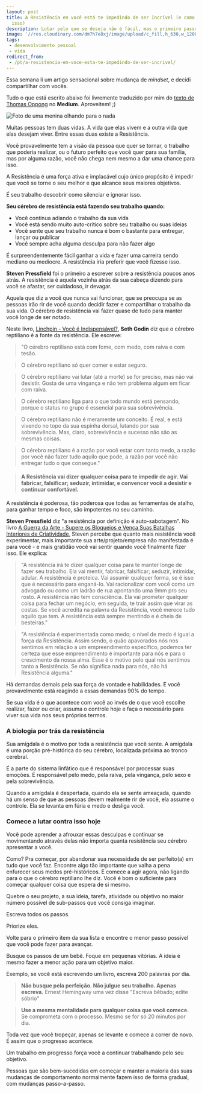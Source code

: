 ```yaml
---
layout: post
title: A Resistência em você está te impedindo de ser Incrível (e como lutar contra
  isso)
description: Lutar pelo que se deseja não é fácil, mas o primeiro passo é saber como fazer isso.
image: '//res.cloudinary.com/dm7h7e8xj/image/upload/c_fill,h_630,w_1200/v1501102402/resistencia-1024x771_kulclt.jpg'
tags:
 - desenvolvimento pessoal
 - vida
redirect_from:
 - /pt/a-resistencia-em-voce-esta-te-impedindo-de-ser-incrivel/
---
```


Essa semana li um artigo sensacional sobre mudança de *mindset*, e decidi compartilhar com vocês.

Tudo o que está escrito abaixo foi livremente traduzido por mim do <a href="https://medium.com/personal-growth/your-resistance-brain-stops-you-from-being-awesome-and-how-to-fight-back-3a5ec87b9a5d" target="_blank" rel="noopener noreferrer">texto de Thomas Oppong</a> no **Medium**. Aproveitem! ;)

![Foto de uma menina olhando para o nada](http://res.cloudinary.com/dm7h7e8xj/image/upload/v1501102402/resistencia-1024x771_kulclt.jpg)

Muitas pessoas tem duas vidas. A vida que elas vivem e a outra vida que elas desejam viver. Entre essas duas existe a Resistência.

Você provavelmente tem a visão da pessoa que quer se tornar, o trabalho que poderia realizar, ou o futuro perfeito que você quer para sua família, mas por alguma razão, você não chega nem mesmo a dar uma chance para isso.

A Resistência é uma força ativa e implacável cujo único propósito é impedir que você se torne o seu melhor e que alcance seus maiores objetivos.

É seu trabalho descobrir como silenciar e ignorar isso.

**Seu cérebro de resistência está fazendo seu trabalho quando:**

 - Você continua adiando o trabalho da sua vida
 - Você está sendo muito auto-crítico sobre seu trabalho ou suas ideias
 - Você sente que seu trabalho nunca é bom o bastante para entregar, lançar ou publicar
 - Você sempre acha alguma desculpa para não fazer algo

É surpreendentemente fácil ganhar a vida e fazer uma carreira sendo mediano ou medíocre. A resistência iria preferir que você fizesse isso.

**Steven Pressfield** foi o primeiro a escrever sobre a resistência poucos anos atrás. A resistência é aquela vozinha atrás da sua cabeça dizendo para você se afastar, ser cuidadoso, ir devagar.

Aquela que diz a você que nunca vai funcionar, que se preocupa se as pessoas irão rir de você quando decidir fazer e compartilhar o trabalho da sua vida. O cérebro de resistência vai fazer quase de tudo para manter você longe de ser notado.

Neste livro, <a href="https://www.getabstract.com/pt/resumo/carreira-e-desenvolvimento-pessoal/linchpin-voce-e-indispensavel/18054" target="_blank">Linchpin - Você é Indispensável?</a>, **Seth Godin** diz que o cérebro reptiliano é a fonte da resistência. Ele escreve:

> "O cérebro reptiliano está com fome, com medo, com raiva e com tesão.

> O cérebro reptiliano só quer comer e estar seguro.

> O cérebro reptiliano vai lutar (até a morte) se for preciso, mas não vai desistir. Gosta de uma vingança e não tem problema algum em ficar com raiva.

> O cérebro reptiliano liga para o que todo mundo está pensando, porque o status no grupo é essencial para sua sobrevivência.

> O cérebro reptiliano não é meramente um conceito. É real, e está vivendo no topo da sua espinha dorsal, lutando por sua sobrevivência. Mas, claro, sobrevivência e sucesso não são as mesmas coisas.

> O cérebro reptiliano é a razão por você estar com tanto medo, a razão por você não fazer tudo aquilo que pode, a razão por você não entregar tudo o que consegue."


> #### A Resistência vai dizer qualquer coisa para te impedir de agir. Vai fabricar, falsificar; seduzir, intimidar, e convencer você a desistir e continuar confortável.

A resistência é poderosa, tão poderosa que todas as ferramentas de atalho, para ganhar tempo e foco, são impotentes no seu caminho.

**Steven Pressfield** diz "a resistência por definição é auto-sabotagem". No livro <a href="http://www.saraiva.com.br/a-guerra-da-arte-supere-os-bloqueios-e-venca-suas-batalhas-interiores-de-criatividade-174278.html" target="_blank" rel="noopener noreferrer">A Guerra da Arte - Supere os Bloqueios e Vença Suas Batalhas Interiores de Criatividade</a>, Steven percebe que quanto mais resistência você experimentar, mais importante sua arte/projeto/empresa não manifestada é para você - e mais gratidão você vai sentir quando você finalmente fizer isso. Ele explica:

> "A resistência irá te dizer qualquer coisa para te manter longe de fazer seu trabalho. Ela vai mentir, fabricar, falsificar; seduzir, intimidar, adular. A resistência é proteica. Vai assumir qualquer forma, se é isso que é necessário para enganá-lo. Vai racionalizar com você como um advogado ou como um ladrão de rua apontando uma 9mm pro seu rosto. A resistência não tem consciência. Ela vai prometer qualquer coisa para fechar um negócio, em seguida, te trair assim que virar as costas. Se você acredita na palavra da Resistência, você merece tudo aquilo que tem. A resistência está sempre mentindo e é cheia de besteiras."

> "A resistência é experimentada como medo; o nível de medo é igual a força da Resistência. Assim sendo, o quão apavorados nós nos sentimos em relação a um empreendimento específico, podemos ter certeza que esse empreendimento é importante para nós e para o crescimento da nossa alma. Esse é o motivo pelo qual nós sentimos tanto a Resistência. Se não significa nada para nós, não há Resistência alguma."

Há demandas demais pela sua força de vontade e habilidades. E você provavelmente está reagindo a essas demandas 90% do tempo.

Se sua vida é o que acontece com você ao invés de o que você escolhe realizar, fazer ou criar, assuma o controle hoje e faça o necessário para viver sua vida nos seus próprios termos.

### A biologia por trás da resistência

Sua amígdala é o motivo por toda a resistência que você sente. A amígdala é uma porção pré-histórica do seu cérebro, localizada próxima ao tronco cerebral.

É a parte do sistema linfático que é responsável por processar suas emoções. É responsável pelo medo, pela raiva, pela vingança, pelo sexo e pela sobrevivência.

Quando a amígdala é despertada, quando ela se sente ameaçada, quando há um senso de que as pessoas devem realmente rir de você, ela assume o controle. Ela se levanta em fúria e medo e desliga você.

### Comece a lutar contra isso hoje

Você pode aprender a afrouxar essas desculpas e continuar se movimentando através delas não importa quanta resistência seu cérebro apresentar a você.

Como? Pra começar, por abandonar sua necessidade de ser perfeito(a) em tudo que você faz. Encontre algo tão importante que valha a pena enfurecer seus medos pré-históricos. E comece a agir agora, não ligando para o que o cérebro reptiliano lhe diz. Você é bom o suficiente para começar qualquer coisa que espera de si mesmo.

Quebre o seu projeto, a sua ideia, tarefa, atividade ou objetivo no maior número possível de sub-passos que você consiga imaginar.

Escreva todos os passos.

Priorize eles.

Volte para o primeiro item da sua lista e encontre o menor passo possível que você pode fazer para avançar.

Busque os passos de um bebê. Foque em pequenas vitórias. A ideia é mesmo fazer a menor ação para um objetivo maior.

Exemplo, se você está escrevendo um livro, escreva 200 palavras por dia.

> **Não busque pela perfeição. Não julgue seu trabalho. Apenas escreva.**
Ernest Hemingway uma vez disse "Escreva bêbado; edite sóbrio"

> **Use a mesma mentalidade para qualquer coisa que você comece.**
Se comprometa com o processo. Mesmo se for só 20 minutos por dia.

Toda vez que você tropeçar, apenas se levante e comece a correr de novo. É assim que o progresso acontece.

Um trabalho em progresso força você a continuar trabalhando pelo seu objetivo.

Pessoas que são bem-sucedidas em começar e manter a maioria das suas mudanças de comportamento normalmente fazem isso de forma gradual, com mudanças passo-a-passo.

